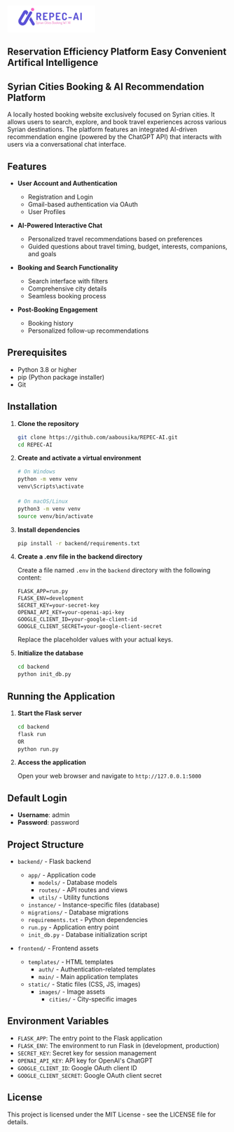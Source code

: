 <img src="frontend/static/images/logo.png" alt="Syrian Compass Logo" width="200"/>

## Reservation Efficiency Platform Easy Convenient Artifical Intelligence
## Syrian Cities Booking & AI Recommendation Platform

A locally hosted booking website exclusively focused on Syrian cities. It allows users to search, explore, and book travel experiences across various Syrian destinations. The platform features an integrated AI-driven recommendation engine (powered by the ChatGPT API) that interacts with users via a conversational chat interface.

## Features

- **User Account and Authentication**
  - Registration and Login
  - Gmail-based authentication via OAuth
  - User Profiles

- **AI-Powered Interactive Chat**
  - Personalized travel recommendations based on preferences
  - Guided questions about travel timing, budget, interests, companions, and goals

- **Booking and Search Functionality**
  - Search interface with filters
  - Comprehensive city details
  - Seamless booking process

- **Post-Booking Engagement**
  - Booking history
  - Personalized follow-up recommendations

## Prerequisites

- Python 3.8 or higher
- pip (Python package installer)
- Git

## Installation

1. **Clone the repository**

   ```bash
   git clone https://github.com/aabousika/REPEC-AI.git
   cd REPEC-AI
   ```

2. **Create and activate a virtual environment**

   ```bash
   # On Windows
   python -m venv venv
   venv\Scripts\activate

   # On macOS/Linux
   python3 -m venv venv
   source venv/bin/activate
   ```

3. **Install dependencies**

   ```bash
   pip install -r backend/requirements.txt
   ```

4. **Create a .env file in the backend directory**

   Create a file named `.env` in the `backend` directory with the following content:

   ```
   FLASK_APP=run.py
   FLASK_ENV=development
   SECRET_KEY=your-secret-key
   OPENAI_API_KEY=your-openai-api-key
   GOOGLE_CLIENT_ID=your-google-client-id
   GOOGLE_CLIENT_SECRET=your-google-client-secret
   ```

   Replace the placeholder values with your actual keys.

5. **Initialize the database**

   ```bash
   cd backend
   python init_db.py
   ```

## Running the Application

1. **Start the Flask server**

   ```bash
   cd backend
   flask run 
   OR
   python run.py
   ```

2. **Access the application**

   Open your web browser and navigate to `http://127.0.0.1:5000`

## Default Login

- **Username**: admin
- **Password**: password

## Project Structure

- `backend/` - Flask backend
  - `app/` - Application code
    - `models/` - Database models
    - `routes/` - API routes and views
    - `utils/` - Utility functions
  - `instance/` - Instance-specific files (database)
  - `migrations/` - Database migrations
  - `requirements.txt` - Python dependencies
  - `run.py` - Application entry point
  - `init_db.py` - Database initialization script

- `frontend/` - Frontend assets
  - `templates/` - HTML templates
    - `auth/` - Authentication-related templates
    - `main/` - Main application templates
  - `static/` - Static files (CSS, JS, images)
    - `images/` - Image assets
      - `cities/` - City-specific images

## Environment Variables

- `FLASK_APP`: The entry point to the Flask application
- `FLASK_ENV`: The environment to run Flask in (development, production)
- `SECRET_KEY`: Secret key for session management
- `OPENAI_API_KEY`: API key for OpenAI's ChatGPT
- `GOOGLE_CLIENT_ID`: Google OAuth client ID
- `GOOGLE_CLIENT_SECRET`: Google OAuth client secret

## License

This project is licensed under the MIT License - see the LICENSE file for details.

